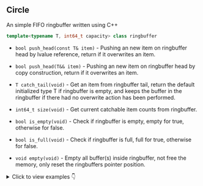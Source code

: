 ## Circle

An simple FIFO ringbuffer written using C++
```cpp
template<typename T, int64_t capacity> class ringbuffer
```

- `bool push_head(const T& item)` - Pushing an new item on ringbuffer head by lvalue reference, return if it overwrites an item.

- `bool push_head(T&& item)` - Pushing an new item on ringbuffer head by copy construction, return if it overwrites an item.

- `T catch_tail(void)` - Get an item from ringbuffer tail, return the default initialized type T if ringbuffer is empty, and keeps the buffer in the ringbuffer if there had no overwrite action has been performed.

- `int64_t size(void)` - Get current catchable item counts from ringbuffer.

- `bool is_empty(void)` - Check if ringbuffer is empty, empty for true, otherwise for false.

- `bool is_full(void)` - Check if ringbuffer is full, full for true, otherwise for false.

- `void empty(void)` - Empty all buffer(s) inside ringbuffer, not free the memory, only reset the ringbuffers pointer position.


<details>
    <summary>Click to view examples 👇</summary>

```cpp
#include <thread>
#include <ranges>
#include <iostream>

#include "include/queue.hpp"

int main() {
    ubn::queue<int> q;
    std::jthread t[] = {
        std::jthread([&]() {
            for (auto i : std::views::iota(0, 10))
                std::cout << "thr1: poll <- " << q.poll() << "\n";
        }),
        std::jthread([&]() {
            for (auto i : std::views::iota(0, 10))
                std::cout << "thr2: poll <- " << q.poll() << "\n";
        }),
        std::jthread([&]() {
            for (auto i : std::views::iota(0, 10)) {
                std::cout << "thr3: push -> " << i << "\n";
                q.push(i);
            }
        }),
        std::jthread([&]() {
            for (auto i : std::views::iota(0, 10)) {
                std::cout << "thr4: push -> " << i << "\n";
                q.push(i);
            }
        })
    };
}
```
</details>
